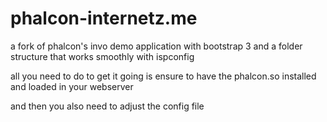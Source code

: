 phalcon-internetz.me
====================

a fork of phalcon's invo demo application with bootstrap 3 and a folder structure that works smoothly with ispconfig

all you need to do to get it going is ensure to have the phalcon.so installed and loaded in your webserver

and then you also need to adjust the config file

